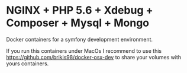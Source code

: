 # NGINX + PHP 5.6 + Xdebug + Composer + Mysql + Mongo

Docker containers for a symfony development environment.

If you run this containers under MacOs I recommend to use this https://github.com/brikis98/docker-osx-dev to share your volumes with yours containers.
